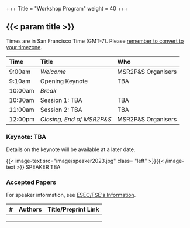 +++
Title = "Workshop Program"
weight = 40
+++

## {{< param title >}}

Times are in San Francisco Time (GMT-7). Please [remember to convert to your timezone](https://www.worldtimeserver.com/current_time_in_US-CA.aspx?city=San_Francisco).

| **Time**		 | **Title** 				              | **Who**	 			        |
|:--			 |:----------------------------|:--------------------|
| 9:00am		 | _Welcome_			                | MSR2P&S Organisers	 |
| 9:10am		 | Opening Keynote             | TBA		               |
| 10:00am		 | _Break_	                    | 						              |
| 10:30am		 | Session 1: TBA              | TBA                 |
| 11:00am		 | Session 2: TBA	             | TBA			              |
| 12:00pm		 | _Closing, End of MSR2P&S_	  | MSR2P&S Organisers	 |







### Keynote: TBA
 
Details on the keynote will be available at a later date.

{{< image-text src="image/speaker2023.jpg" class= "left" >}}{{< /image-text >}}
SPEAKER TBA





### Accepted Papers

For speaker information, see [ESEC/FSE's Information](https://2023.esec-fse.org/attending/speaker-info).

| **#** | **Authors**                     | **Title/Preprint Link** |
| :--   | :--                             | :--                     |
|        |                                |                         |
|        |                                |                         |
|        |                                |                         |